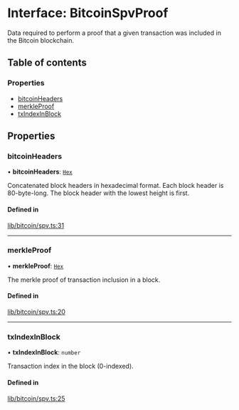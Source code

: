 # Interface: BitcoinSpvProof

Data required to perform a proof that a given transaction was included in
the Bitcoin blockchain.

## Table of contents

### Properties

- [bitcoinHeaders](BitcoinSpvProof.md#bitcoinheaders)
- [merkleProof](BitcoinSpvProof.md#merkleproof)
- [txIndexInBlock](BitcoinSpvProof.md#txindexinblock)

## Properties

### bitcoinHeaders

• **bitcoinHeaders**: [`Hex`](../classes/Hex.md)

Concatenated block headers in hexadecimal format. Each block header is
80-byte-long. The block header with the lowest height is first.

#### Defined in

[lib/bitcoin/spv.ts:31](https://github.com/keep-network/tbtc-v2/blob/main/typescript/src/lib/bitcoin/spv.ts#L31)

___

### merkleProof

• **merkleProof**: [`Hex`](../classes/Hex.md)

The merkle proof of transaction inclusion in a block.

#### Defined in

[lib/bitcoin/spv.ts:20](https://github.com/keep-network/tbtc-v2/blob/main/typescript/src/lib/bitcoin/spv.ts#L20)

___

### txIndexInBlock

• **txIndexInBlock**: `number`

Transaction index in the block (0-indexed).

#### Defined in

[lib/bitcoin/spv.ts:25](https://github.com/keep-network/tbtc-v2/blob/main/typescript/src/lib/bitcoin/spv.ts#L25)
